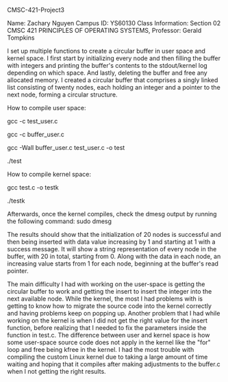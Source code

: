 CMSC-421-Project3

Name: Zachary Nguyen Campus ID: YS60130 Class Information: Section 02 CMSC 421 PRINCIPLES OF OPERATING SYSTEMS, Professor: Gerald Tompkins

I set up multiple functions to create a circular buffer in user space and kernel space. I first start by initializing every node and then filling the 
buffer with integers and printing the buffer's contents to the stdout/kernel log depending on which space. And lastly, deleting the buffer and free any 
allocated memory. I created a circular buffer that comprises a singly linked list consisting of twenty nodes, each holding an integer and a pointer to 
the next node, forming a circular structure.

How to compile user space:

gcc -c test_user.c 

gcc -c buffer_user.c

gcc -Wall buffer_user.c test_user.c -o test

./test

How to compile kernel space:

gcc test.c -o testk

./testk

Afterwards, once the kernel compiles, check the dmesg output by running the following command:
sudo dmesg

The results should show that the initialization of 20 nodes is successful and then being inserted with data value increasing by 1 and starting
at 1 with a success message. It will show a string representation of every node in the buffer, with 20 in total, starting from 0. 
Along with the data in each node, an increasing value starts from 1 for each node, beginning at the buffer's read pointer.

The main difficulty I had with working on the user-space is getting the circular buffer to work and getting the insert to insert the integer into the next 
available node. While the kernel, the most I had problems with is getting to know how to migrate the source code into the kernel correctly and having
problems keep on popping up. Another problem that I had while working on the kernel is when I did not get the right value for the insert function, before 
realizing that I needed to fix the parameters inside the function in test.c. The difference between user and kernel space is how some user-space source 
code does not apply in the kernel like the "for" loop and free being kfree in the kernel. I had the most trouble with compiling the custom Linux kernel due 
to taking a large amount of time waiting and hoping that it compiles after making adjustments to the buffer.c when I not getting the right results.
